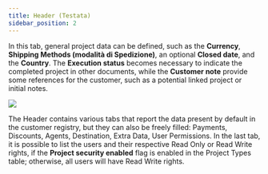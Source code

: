 ```yaml
---
title: Header (Testata)
sidebar_position: 2
---
```


In this tab, general project data can be defined, such as the **Currency**, **Shipping Methods (modalità di Spedizione)**, an optional **Closed date**, and the **Country**. The **Execution status** becomes necessary to indicate the completed project in other documents, while the **Customer note** provide some references for the customer, such as a potential linked project or initial notes.

![](/img/it-it/project-management/projects/header.png)

The Header contains various tabs that report the data present by default in the customer registry, but they can also be freely filled: Payments, Discounts, Agents, Destination, Extra Data, User Permissions.
In the last tab, it is possible to list the users and their respective Read Only or Read Write rights, if the **Project security enabled** flag is enabled in the Project Types table; otherwise, all users will have Read Write rights.